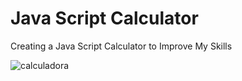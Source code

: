 # Java Script Calculator

Creating a Java Script Calculator to Improve My Skills


![calculadora](https://user-images.githubusercontent.com/84160974/145623635-1b3df932-8810-4302-b046-5170672c4469.png)
